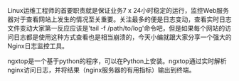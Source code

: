 Linux运维工程师的首要职责就是保证业务7 x 24小时稳定的运行，监控Web服务器对于查看网站上发生的情况至关重要。关注最多的便是日志变动，查看实时日志文件变动大家第一反应应该是'tail -f /path/to/log'命令吧，但是如果每个网站的访问日志都是使用这种方式查看也是相当崩溃的，今天小编就跟大家分享一个强大的Nginx日志监控工具。

ngxtop是一个基于python的程序，可以在Python上安装。ngxtop通过实时解析nginx访问日志，并将结果（nginx服务器的有用指标）输出到终端。




















